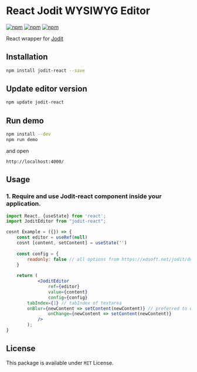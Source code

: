 # React Jodit WYSIWYG Editor

[![npm](https://img.shields.io/npm/v/jodit-react.svg)](https://www.npmjs.com/package/jodit-react)
[![npm](https://img.shields.io/npm/dm/jodit-react.svg)](https://www.npmjs.com/package/jodit-react)
[![npm](https://img.shields.io/npm/l/jodit-react.svg)](https://www.npmjs.com/package/jodit-react)

React wrapper for [Jodit](https://xdsoft.net/jodit/)

## Installation

```bash
npm install jodit-react --save
```

## Update editor version
```bash
npm update jodit-react
```

## Run demo
```bash
npm install --dev 
npm run demo
```

and open
```
http://localhost:4000/
```

## Usage

### 1. Require and use Jodit-react component inside your application.

```jsx
import React, {useState} from 'react';
import JoditEditor from "jodit-react";

cosnt Example = ({}) => {
	const editor = useRef(null)
	cosnt [content, setContent] = useState('')
	
	const config = {
		readonly: false // all options from https://xdsoft.net/jodit/doc/
	}
	
	return (
            <JoditEditor
            	ref={editor}
                value={content}
                config={config}
		tabIndex={1} // tabIndex of textarea
		onBlur={newContent => setContent(newContent)} // preferred to use only this option to update the content for performance reasons
                onChange={newContent => setContent(newContent)}
            />
        );
}
```


License
-----
This package is available under `MIT` License.

